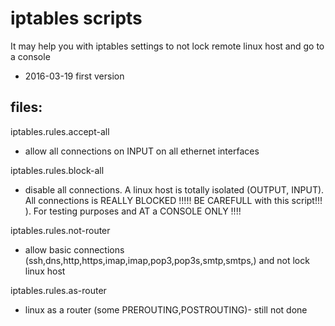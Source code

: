 # iptables scripts

It may help you with iptables settings to not lock remote linux host and go to a console

- 2016-03-19 first version

## files:

iptables.rules.accept-all

- allow all connections on INPUT on all ethernet interfaces

iptables.rules.block-all

- disable all connections. A linux host is totally isolated (OUTPUT, INPUT). All connections is REALLY BLOCKED !!!!! BE CAREFULL with this script!!! ). For testing purposes and AT a CONSOLE ONLY !!!!

iptables.rules.not-router

- allow basic connections (ssh,dns,http,https,imap,imap,pop3,pop3s,smtp,smtps,) and not lock linux host

iptables.rules.as-router

- linux as a router (some PREROUTING,POSTROUTING)- still not done






